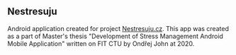 ## Nestresuju

Android application created for project [Nestresuju.cz](https://www.nestresuju.cz). This app was created as a part of Master's thesis "Development of Stress Management Android Mobile Application" written on FIT CTU by Ondřej John at 2020.
